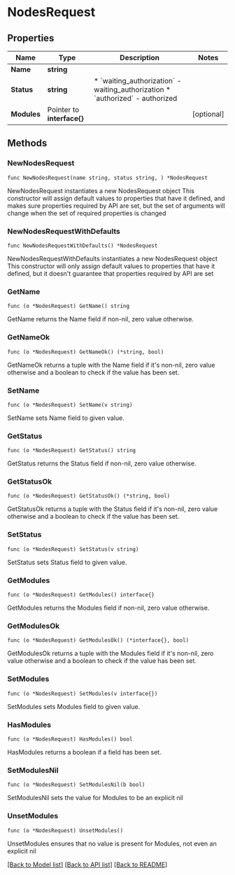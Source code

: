 # NodesRequest

## Properties

Name | Type | Description | Notes
------------ | ------------- | ------------- | -------------
**Name** | **string** |  | 
**Status** | **string** | * &#x60;waiting_authorization&#x60; - waiting_authorization * &#x60;authorized&#x60; - authorized | 
**Modules** | Pointer to **interface{}** |  | [optional] 

## Methods

### NewNodesRequest

`func NewNodesRequest(name string, status string, ) *NodesRequest`

NewNodesRequest instantiates a new NodesRequest object
This constructor will assign default values to properties that have it defined,
and makes sure properties required by API are set, but the set of arguments
will change when the set of required properties is changed

### NewNodesRequestWithDefaults

`func NewNodesRequestWithDefaults() *NodesRequest`

NewNodesRequestWithDefaults instantiates a new NodesRequest object
This constructor will only assign default values to properties that have it defined,
but it doesn't guarantee that properties required by API are set

### GetName

`func (o *NodesRequest) GetName() string`

GetName returns the Name field if non-nil, zero value otherwise.

### GetNameOk

`func (o *NodesRequest) GetNameOk() (*string, bool)`

GetNameOk returns a tuple with the Name field if it's non-nil, zero value otherwise
and a boolean to check if the value has been set.

### SetName

`func (o *NodesRequest) SetName(v string)`

SetName sets Name field to given value.


### GetStatus

`func (o *NodesRequest) GetStatus() string`

GetStatus returns the Status field if non-nil, zero value otherwise.

### GetStatusOk

`func (o *NodesRequest) GetStatusOk() (*string, bool)`

GetStatusOk returns a tuple with the Status field if it's non-nil, zero value otherwise
and a boolean to check if the value has been set.

### SetStatus

`func (o *NodesRequest) SetStatus(v string)`

SetStatus sets Status field to given value.


### GetModules

`func (o *NodesRequest) GetModules() interface{}`

GetModules returns the Modules field if non-nil, zero value otherwise.

### GetModulesOk

`func (o *NodesRequest) GetModulesOk() (*interface{}, bool)`

GetModulesOk returns a tuple with the Modules field if it's non-nil, zero value otherwise
and a boolean to check if the value has been set.

### SetModules

`func (o *NodesRequest) SetModules(v interface{})`

SetModules sets Modules field to given value.

### HasModules

`func (o *NodesRequest) HasModules() bool`

HasModules returns a boolean if a field has been set.

### SetModulesNil

`func (o *NodesRequest) SetModulesNil(b bool)`

 SetModulesNil sets the value for Modules to be an explicit nil

### UnsetModules
`func (o *NodesRequest) UnsetModules()`

UnsetModules ensures that no value is present for Modules, not even an explicit nil

[[Back to Model list]](../README.md#documentation-for-models) [[Back to API list]](../README.md#documentation-for-api-endpoints) [[Back to README]](../README.md)


